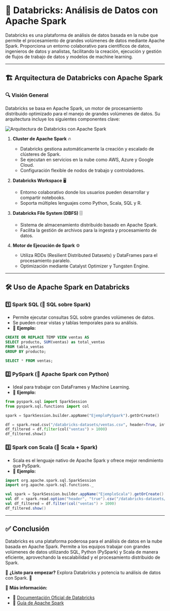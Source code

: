 # 🚀 Databricks: Análisis de Datos con Apache Spark

Databricks es una plataforma de análisis de datos basada en la nube que permite el procesamiento de grandes volúmenes de datos mediante Apache Spark. Proporciona un entorno colaborativo para científicos de datos, ingenieros de datos y analistas, facilitando la creación, ejecución y gestión de flujos de trabajo de datos y modelos de machine learning.

---

## 🏗️ Arquitectura de Databricks con Apache Spark

### 🔍 Visión General
Databricks se basa en Apache Spark, un motor de procesamiento distribuido optimizado para el manejo de grandes volúmenes de datos. Su arquitectura incluye los siguientes componentes clave:

![Arquitectura de Databricks con Apache Spark](https://upload.wikimedia.org/wikipedia/commons/thumb/f/f3/Apache_Spark_logo.svg/1200px-Apache_Spark_logo.svg.png)

1. **Cluster de Apache Spark** 🔥
   - Databricks gestiona automáticamente la creación y escalado de clústeres de Spark.
   - Se ejecutan en servicios en la nube como AWS, Azure y Google Cloud.
   - Configuración flexible de nodos de trabajo y controladores.

2. **Databricks Workspace** 🖥️
   - Entorno colaborativo donde los usuarios pueden desarrollar y compartir notebooks.
   - Soporta múltiples lenguajes como Python, Scala, SQL y R.

3. **Databricks File System (DBFS)** 🗄️
   - Sistema de almacenamiento distribuido basado en Apache Spark.
   - Facilita la gestión de archivos para la ingesta y procesamiento de datos.

4. **Motor de Ejecución de Spark** ⚙️
   - Utiliza RDDs (Resilient Distributed Datasets) y DataFrames para el procesamiento paralelo.
   - Optimización mediante Catalyst Optimizer y Tungsten Engine.

---

## 🛠️ Uso de Apache Spark en Databricks

### 1️⃣ Spark SQL (🔷 SQL sobre Spark)
   - Permite ejecutar consultas SQL sobre grandes volúmenes de datos.
   - Se pueden crear vistas y tablas temporales para su análisis.
   - 📌 **Ejemplo:**

   ```sql
   CREATE OR REPLACE TEMP VIEW ventas AS
   SELECT producto, SUM(ventas) as total_ventas
   FROM tabla_ventas
   GROUP BY producto;
   
   SELECT * FROM ventas;
   ```

### 2️⃣ PySpark (🐍 Apache Spark con Python)
   - Ideal para trabajar con DataFrames y Machine Learning.
   - 📌 **Ejemplo:**

   ```python
   from pyspark.sql import SparkSession
   from pyspark.sql.functions import col

   spark = SparkSession.builder.appName("EjemploPySpark").getOrCreate()

   df = spark.read.csv("/databricks-datasets/ventas.csv", header=True, inferSchema=True)
   df_filtered = df.filter(col("ventas") > 1000)
   df_filtered.show()
   ```

### 3️⃣ Spark con Scala (🔴 Scala + Spark)
   - Scala es el lenguaje nativo de Apache Spark y ofrece mejor rendimiento que PySpark.
   - 📌 **Ejemplo:**

   ```scala
   import org.apache.spark.sql.SparkSession
   import org.apache.spark.sql.functions._

   val spark = SparkSession.builder.appName("EjemploScala").getOrCreate()
   val df = spark.read.option("header", "true").csv("/databricks-datasets/ventas.csv")
   val df_filtered = df.filter(col("ventas") > 1000)
   df_filtered.show()
   ```

---

## ✅ Conclusión
Databricks es una plataforma poderosa para el análisis de datos en la nube basada en Apache Spark. Permite a los equipos trabajar con grandes volúmenes de datos utilizando SQL, Python (PySpark) y Scala de manera eficiente, aprovechando la escalabilidad y el procesamiento distribuido de Spark.

📌 **¿Listo para empezar?** Explora Databricks y potencia tu análisis de datos con Spark. 🚀

📖 **Más información:**
- 🔗 [Documentación Oficial de Databricks](https://docs.databricks.com/)
- 🔗 [Guía de Apache Spark](https://spark.apache.org/docs/latest/)


